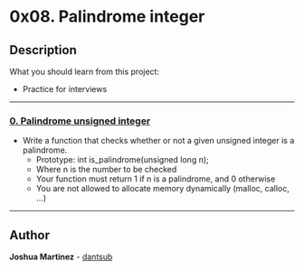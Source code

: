 # 0x08. Palindrome integer

## Description

What you should learn from this project:

* Practice for interviews

---

### [0. Palindrome unsigned integer](./0-is_palindrome.c)

* Write a function that checks whether or not a given unsigned integer is a palindrome.
  * Prototype: int is_palindrome(unsigned long n);
  * Where n is the number to be checked
  * Your function must return 1 if n is a palindrome, and 0 otherwise
  * You are not allowed to allocate memory dynamically (malloc, calloc, …)

---

## Author

**Joshua Martinez** - [dantsub](https://github.com/dantsub)
